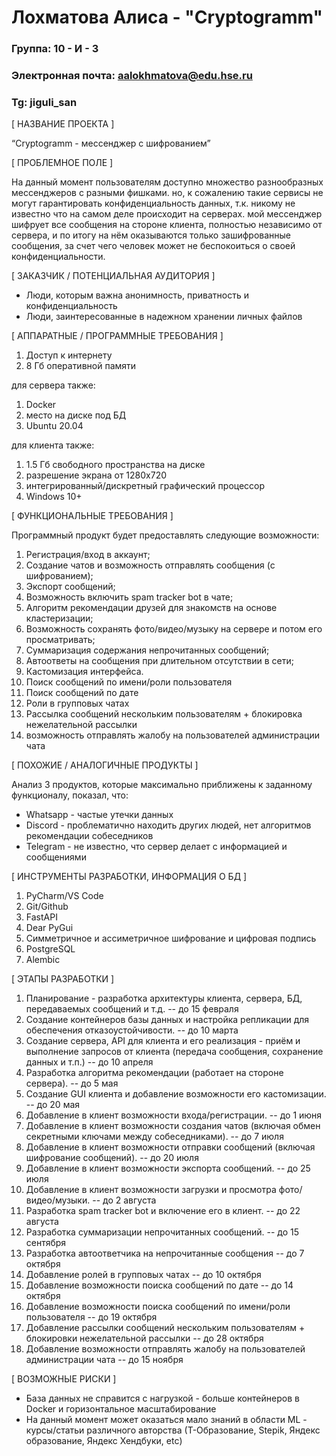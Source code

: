 # Лохматова Алиса - "Cryptogramm"


### Группа: 10 - И - 3
### Электронная почта: aalokhmatova@edu.hse.ru
### Tg: jiguli_san


[ НАЗВАНИЕ ПРОЕКТА ]

“Cryptogramm - мессенджер с шифрованием”

[ ПРОБЛЕМНОЕ ПОЛЕ ]

На данный момент пользователям доступно множество разнообразных мессенджеров с разными фишками. но, к сожалению такие сервисы не могут гарантировать конфиденциальность данных, т.к. никому не известно что на самом деле происходит на серверах. мой мессенджер шифрует все сообщения на стороне клиента, полностью независимо от сервера, и по итогу на нём оказываются только зашифрованные сообщения, за счет чего человек может не беспокоиться о своей конфиденциальности.

[ ЗАКАЗЧИК / ПОТЕНЦИАЛЬНАЯ АУДИТОРИЯ ]

* Люди, которым важна анонимность, приватность и конфиденциальность
* Люди, заинтересованные в надежном хранении личных файлов

[ АППАРАТНЫЕ / ПРОГРАММНЫЕ ТРЕБОВАНИЯ ] 
1. Доступ к интернету
2. 8 Гб оперативной памяти

для сервера также:
1. Docker
2. место на диске под БД
3. Ubuntu 20.04

для клиента также:
1. 1.5 Гб свободного пространства на диске
2. разрешение экрана от 1280х720
3. интегрированный/дискретный графический процессор
4. Windows 10+

[ ФУНКЦИОНАЛЬНЫЕ ТРЕБОВАНИЯ ]

Программный продукт будет предоставлять следующие возможности:
1. Регистрация/вход в аккаунт;
2. Создание чатов и возможность отправлять сообщения (с шифрованием);
3. Экспорт сообщений;
4. Возможность включить spam tracker bot в чате;
5. Алгоритм рекомендации друзей для знакомств на основе кластеризации;
6. Возможность сохранять фото/видео/музыку на сервере и потом его просматривать;
7. Суммаризация содержания непрочитанных сообщений;
8. Автоответы на сообщения при длительном отсутствии в сети;
9. Кастомизация интерфейса.
10. Поиск сообщений по имени/роли пользователя
11. Поиск сообщений по дате
12. Роли в групповых чатах
13. Рассылка сообщений нескольким пользователям + блокировка нежелательной рассылки
14. возможность отправлять жалобу на пользователей администрации чата


[ ПОХОЖИЕ / АНАЛОГИЧНЫЕ ПРОДУКТЫ ]

Анализ 3 продуктов, которые максимально приближены к заданному функционалу, показал, что:

* Whatsapp - частые утечки данных
* Discord - проблематично находить других людей, нет алгоритмов рекомендации собеседников
* Telegram - не известно, что сервер делает с информацией и сообщениями

[ ИНСТРУМЕНТЫ РАЗРАБОТКИ, ИНФОРМАЦИЯ О БД ]

1. PyCharm/VS Code
2. Git/Github
3. FastAPI
4. Dear PyGui
5. Симметричное и ассиметричное шифрование и цифровая подпись
6. PostgreSQL
7. Alembic

[ ЭТАПЫ РАЗРАБОТКИ ]

1. Планирование - разработка архитектуры клиента, сервера, БД, передаваемых сообщений и т.д. -- до 15 февраля 
2. Создание контейнеров базы данных и настройка репликации для обеспечения отказоустойчивости. -- до 10 марта
3. Создание сервера, API для клиента и его реализация - приём и выполнение запросов от клиента (передача сообщения, сохранение данных и т.п.) -- до 10 апреля 
4. Разработка алгоритма рекомендации (работает на стороне сервера). -- до 5 мая
5. Создание GUI клиента и добавление возможности его кастомизации. -- до 20 мая
6. Добавление в клиент возможности входа/регистрации. -- до 1 июня
7. Добавление в клиент возможности создания чатов (включая обмен секретными ключами между собеседниками). -- до 7 июля
8. Добавление в клиент возможности отправки сообщений (включая шифрование сообщений). --  до 20 июля
9. Добавление в клиент возможности экспорта сообщений. -- до 25 июля 
10. Добавление в клиент возможности загрузки и просмотра фото/видео/музыки. -- до 2 августа 
11. Разработка spam tracker bot и включение его в клиент. -- до 22 августа
12. Разработка суммаризации непрочитанных сообщений. -- до 15 сентября
13. Разработка автоответчика на непрочитанные сообщения -- до 7 октября
14. Добавление ролей в групповых чатах -- до 10 октября
15. Добавление возможности поиска сообщений по дате -- до 14 октября
16. Добавление возможности поиска сообщений по имени/роли пользователя -- до 19 октября
17. Добавление рассылки сообщений нескольким пользователям + блокировки нежелательной рассылки -- до 28 октября
18. Добавление возможности отправлять жалобу на пользователей администрации чата -- до 15 ноября

[ ВОЗМОЖНЫЕ РИСКИ ]

- База данных не справится с нагрузкой - больше контейнеров в Docker и горизонтальное масштабирование
- На данный момент может оказаться мало знаний в области ML - курсы/статьи различного авторства (Т-Образование, Stepik, Яндекс образование, Яндекс Хендбуки, etc)
